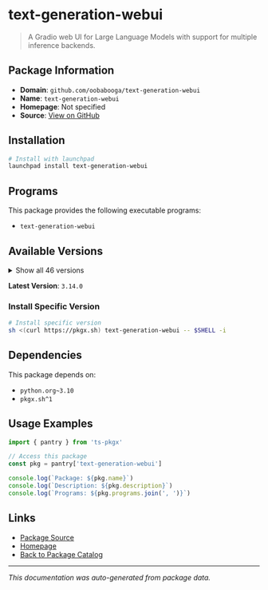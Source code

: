# text-generation-webui

> A Gradio web UI for Large Language Models with support for multiple inference backends.

## Package Information

- **Domain**: `github.com/oobabooga/text-generation-webui`
- **Name**: `text-generation-webui`
- **Homepage**: Not specified
- **Source**: [View on GitHub](https://github.com/pkgxdev/pantry/tree/main/projects/github.com/oobabooga/text-generation-webui/package.yml)

## Installation

```bash
# Install with launchpad
launchpad install text-generation-webui
```

## Programs

This package provides the following executable programs:

- `text-generation-webui`

## Available Versions

<details>
<summary>Show all 46 versions</summary>

- `3.14.0`, `3.13.0`, `3.12.0`, `3.11.0`, `3.10.0`
- `3.9.1`, `3.9.0`, `3.8.0`, `3.7.1`, `3.7.0`
- `3.6.1`, `3.6.0`, `3.5.0`, `3.4.1`, `3.4.0`
- `3.3.2`, `3.3.1`, `3.3.0`, `3.2.0`, `3.1.0`
- `3.0.0`, `2.8.1`, `2.8.0`, `2.7.0`, `2.6.0`
- `2.5.0`, `2.4.0`, `2.3.0`, `2.2.0`, `2.1.0`
- `2.0.0`, `1.16.0`, `1.15.0`, `1.14.0`, `1.13.0`
- `1.12.0`, `1.11.0`, `1.10.1`, `1.10.0`, `1.9.1`
- `1.9.0`, `1.8.0`, `1.7.0`, `1.6.1`, `1.6.0`
- `1.5.0`

</details>

**Latest Version**: `3.14.0`

### Install Specific Version

```bash
# Install specific version
sh <(curl https://pkgx.sh) text-generation-webui -- $SHELL -i
```

## Dependencies

This package depends on:

- `python.org~3.10`
- `pkgx.sh^1`

## Usage Examples

```typescript
import { pantry } from 'ts-pkgx'

// Access this package
const pkg = pantry['text-generation-webui']

console.log(`Package: ${pkg.name}`)
console.log(`Description: ${pkg.description}`)
console.log(`Programs: ${pkg.programs.join(', ')}`)
```

## Links

- [Package Source](https://github.com/pkgxdev/pantry/tree/main/projects/github.com/oobabooga/text-generation-webui/package.yml)
- [Homepage](#)
- [Back to Package Catalog](../../../package-catalog.md)

---

*This documentation was auto-generated from package data.*
